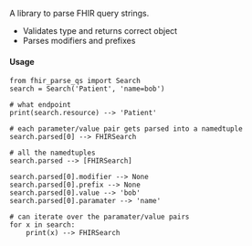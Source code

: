 A library to parse FHIR query strings.

- Validates type and returns correct object
- Parses modifiers and prefixes

#### Usage

    from fhir_parse_qs import Search
    search = Search('Patient', 'name=bob')

    # what endpoint
    print(search.resource) --> 'Patient'

    # each parameter/value pair gets parsed into a namedtuple
    search.parsed[0] --> FHIRSearch

    # all the namedtuples
    search.parsed --> [FHIRSearch]

    search.parsed[0].modifier --> None
    search.parsed[0].prefix --> None
    search.parsed[0].value --> 'bob'
    search.parsed[0].paramater --> 'name'

    # can iterate over the paramater/value pairs
    for x in search:
        print(x) --> FHIRSearch
